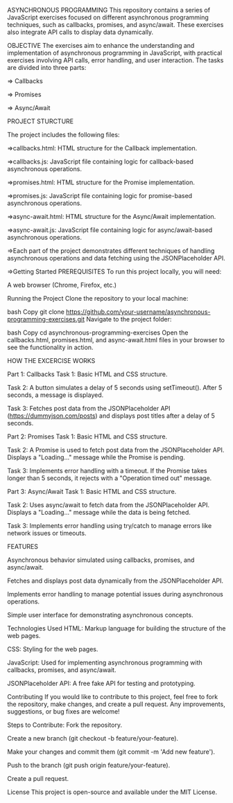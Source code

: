 ASYNCHRONOUS PROGRAMMING This repository contains a series of JavaScript exercises focused on different asynchronous programming techniques, such as callbacks, promises, and async/await. These exercises also integrate API calls to display data dynamically.

OBJECTIVE The exercises aim to enhance the understanding and implementation of asynchronous programming in JavaScript, with practical exercises involving API calls, error handling, and user interaction. The tasks are divided into three parts:

=> Callbacks

=> Promises

=> Async/Await

PROJECT STURCTURE

The project includes the following files:

=>callbacks.html: HTML structure for the Callback implementation.

=>callbacks.js: JavaScript file containing logic for callback-based asynchronous operations.

=>promises.html: HTML structure for the Promise implementation.

=>promises.js: JavaScript file containing logic for promise-based asynchronous operations.

=>async-await.html: HTML structure for the Async/Await implementation.

=>async-await.js: JavaScript file containing logic for async/await-based asynchronous operations.

=>Each part of the project demonstrates different techniques of handling asynchronous operations and data fetching using the JSONPlaceholder API.

=>Getting Started PREREQUISITES To run this project locally, you will need:

A web browser (Chrome, Firefox, etc.)

Running the Project Clone the repository to your local machine:

bash Copy git clone https://github.com/your-username/asynchronous-programming-exercises.git Navigate to the project folder:

bash Copy cd asynchronous-programming-exercises Open the callbacks.html, promises.html, and async-await.html files in your browser to see the functionality in action.

HOW THE EXCERCISE WORKS

Part 1: Callbacks Task 1: Basic HTML and CSS structure.

Task 2: A button simulates a delay of 5 seconds using setTimeout(). After 5 seconds, a message is displayed.

Task 3: Fetches post data from the JSONPlaceholder API (https://dummyjson.com/posts) and displays post titles after a delay of 5 seconds.

Part 2: Promises Task 1: Basic HTML and CSS structure.

Task 2: A Promise is used to fetch post data from the JSONPlaceholder API. Displays a "Loading..." message while the Promise is pending.

Task 3: Implements error handling with a timeout. If the Promise takes longer than 5 seconds, it rejects with a "Operation timed out" message.

Part 3: Async/Await Task 1: Basic HTML and CSS structure.

Task 2: Uses async/await to fetch data from the JSONPlaceholder API. Displays a "Loading..." message while the data is being fetched.

Task 3: Implements error handling using try/catch to manage errors like network issues or timeouts.

FEATURES

Asynchronous behavior simulated using callbacks, promises, and async/await.

Fetches and displays post data dynamically from the JSONPlaceholder API.

Implements error handling to manage potential issues during asynchronous operations.

Simple user interface for demonstrating asynchronous concepts.

Technologies Used HTML: Markup language for building the structure of the web pages.

CSS: Styling for the web pages.

JavaScript: Used for implementing asynchronous programming with callbacks, promises, and async/await.

JSONPlaceholder API: A free fake API for testing and prototyping.

Contributing If you would like to contribute to this project, feel free to fork the repository, make changes, and create a pull request. Any improvements, suggestions, or bug fixes are welcome!

Steps to Contribute: Fork the repository.

Create a new branch (git checkout -b feature/your-feature).

Make your changes and commit them (git commit -m 'Add new feature').

Push to the branch (git push origin feature/your-feature).

Create a pull request.

License This project is open-source and available under the MIT License.
